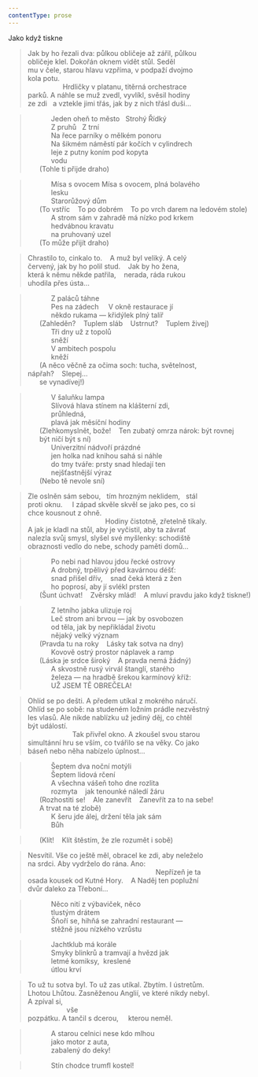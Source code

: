 ```yaml
---
contentType: prose
---
```


Jako když tiskne

> Jak by ho řezali dva: půlkou obličeje až zářil, půlkou  
> obličeje klel. Dokořán oknem vidět stůl. Seděl  
> mu v čele, starou hlavu vzpříma, v podpaží dvojmo  
> kola potu.  
>                   Hrdličky v platanu, titěrná orchestrace  
> parků. A náhle se muž zvedl, vyvlíkl, svěsil hodiny  
> ze zdi   a vztekle jimi třás, jak by z nich třásl duši…

>             Jeden oheň to město   Strohý Řídký  
>             Z pruhů   Z trní  
>             Na řece parníky o mělkém ponoru  
>             Na šikmém náměstí pár kočích v cylindrech  
>             leje z putny koním pod kopyta  
>             vodu  
>       (Tohle ti přijde draho)

>             Mísa s ovocem Mísa s ovocem, plná bolavého  
>             lesku  
>             Starorůžový dům  
>       (To vstříc    To po dobrém    To po vrch darem na ledovém stole)  
>             A strom sám v zahradě má nízko pod krkem  
>             hedvábnou kravatu  
>             na pruhovaný uzel  
>       (To může přijít draho)

> Chrastilo to, cinkalo to.    A muž byl veliký. A celý  
> červený, jak by ho polil stud.    Jak by ho žena,  
> která k němu někde patřila,    nerada, ráda rukou  
> uhodila přes ústa…

>             Z paláců táhne  
>             Pes na zádech     V okně restaurace jí  
>             někdo rukama — křidýlek plný talíř  
>       (Zahleděn?    Tuplem sláb    Ustrnut?    Tuplem živej)  
>             Tři dny už z topolů  
>             sněží  
>             V ambitech pospolu  
>             kněží  
>       (A něco věčně za očima soch: tucha, světelnost, nápřah?    Slepej…  
>       se vynadívej!)

>             V šaluňku lampa  
>             Slívová hlava stínem na klášterní zdi,  
>             průhledná,  
>             plavá jak měsíční hodiny  
>       (Zlehkomyslnět, bože!    Ten zubatý omrza nárok: být rovnej  
>       být ničí být s ní)  
>             Univerzitní nádvoří prázdné  
>             jen holka nad knihou sahá si náhle  
>             do tmy tváře: prsty snad hledají ten  
>             nejšťastnější výraz  
>       (Nebo tě nevole sní)

> Zle oslněn sám sebou,   tím hrozným neklidem,   stál  
> proti oknu.     I západ skvěle skvěl se jako pes, co si  
> chce kousnout z ohně.  
>                                         Hodiny čistotně, zřetelně tikaly.  
> A jak je kladl na stůl, aby je vyčistil, aby ta závrať  
> nalezla svůj smysl, slyšel své myšlenky: schodiště  
> obraznosti vedlo do nebe, schody paměti domů…

>             Po nebi nad hlavou jdou řecké ostrovy  
>             A drobný, trpělivý před kavárnou déšť:  
>             snad přišel dřív,    snad čeká která z žen  
>             ho poprosí, aby jí svlékl prsten  
>       (Šunt úchvat!    Zvěrsky mlád!    A mluví pravdu jako když tiskne!)

>             Z letního jabka ulizuje roj  
>             Leč strom ani brvou — jak by osvobozen  
>             od těla, jak by nepřikládal životu  
>             nějaký velký význam  
>       (Pravda tu na roky    Lásky tak sotva na dny)  
>             Kovově ostrý prostor náplavek a ramp  
>       (Láska je srdce široký    A pravda nemá žádný)  
>             A skvostně rusý virvál štanglí, starého  
>             železa — na hradbě šrekou karmínový kříž:  
>             UŽ JSEM TĚ OBREČELA!

> Ohlíd se po dešti. A předem utíkal z mokrého náručí.  
> Ohlíd se po sobě: na studeném ložním prádle nezvěstný  
> les vlasů. Ale nikde nablízku už jediný děj, co chtěl  
> být událostí.  
>                        Tak přivřel okno. A zkoušel svou starou  
> simultánní hru se vším, co tvářilo se na věky. Co jako  
> báseň nebo něha nabízelo úplnost…

>             Šeptem dva noční motýli  
>             Šeptem lidová rčení  
>             A všechna vášeň toho dne rozlita  
>             rozmyta    jak tenounké náledí žáru  
>       (Rozhostiti se!    Ale zanevřít    Zanevřít za to na sebe!  
>       A trvat na té zlobě)  
>             K šeru jde álej, držení těla jak sám  
>             Bůh

>       (Klít!    Klít štěstím, že zle rozumět i sobě)

> Nesvítil. Vše co ještě měl, obracel ke zdi, aby neleželo  
> na srdci. Aby vydrželo do rána. Ano:  
>                                                                   Nepřízeň je ta  
> osada kousek od Kutné Hory.    A Naděj ten poplužní  
> dvůr daleko za Třeboní…

>             Něco nití z výbaviček, něco  
>             tlustým drátem  
>             Šňoří se, hihňá se zahradní restaurant —  
>             stěžně jsou nízkého vzrůstu

>             Jachtklub má korále  
>             Smyky blinkrů a tramvají a hvězd jak  
>             letmé komiksy,  kreslené  
>             útlou krví

> To už tu sotva byl. To už zas utíkal. Zbytím. I ústretům.  
> Lhotou Lhůtou. Zasněženou Anglií, ve které nikdy nebyl.  
> A zpíval si,  
>                     vše  
> pozpátku. A tančil s dcerou,     kterou neměl.

>             A starou celnici nese kdo mlhou  
>             jako motor z auta,  
>             zabalený do deky!

>             Stín chodce trumfl kostel!
